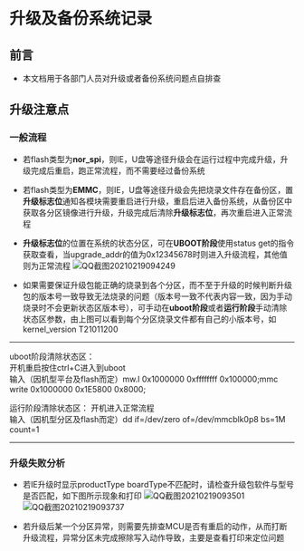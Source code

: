 # 升级及备份系统记录

## 前言

- 本文档用于各部门人员对升级或者备份系统问题点自排查

## 升级注意点

### 一般流程

- 若flash类型为**nor_spi**，则IE，U盘等途径升级会在运行过程中完成升级，升级完成后重启，跑正常流程，而不需要经过备份系统
  
- 若flash类型为**EMMC**，则IE，U盘等途径升级会先把烧录文件存在备份区，置**升级标志位**通知各模块需要重启进行升级，重启后进入备份系统，从备份区中获取各分区镜像进行升级，升级完成后清除**升级标志位**，再次重启进入正常流程
  
- **升级标志位**的位置在系统的状态分区，可在**UBOOT阶段**使用status get的指令获取查看，当upgrade_addr的值为0x12345678时则进入升级流程，其他值则为正常流程
![QQ截图20210219094249](https://cdn.jsdelivr.net/gh/cairufan/image@main//picture/QQ截图20210219094249.png)

- 如果需要保证升级包能正确的烧录到各个分区，而不至于升级的时候判断升级包的版本号一致导致无法烧录的问题（版本号一致不代表内容一致，因为手动烧录时不会更新状态区版本号），可手动在**uboot阶段**或者**运行阶段**手动清除状态区参数，由上图可以看到每个分区烧录文件都有自己的小版本号，如kernel_version T21011200
  
---

uboot阶段清除状态区：  
    开机重启按住ctrl+C进入到uboot  
    输入（因机型平台及flash而定）mw.l 0x1000000 0xffffffff 0x100000;mmc write 0x1000000 0x1E5800 0x8000;  

运行阶段清除状态区：
    开机进入正常流程  
    输入（因机型分区及flash而定）dd if=/dev/zero of=/dev/mmcblk0p8 bs=1M count=1

---
  
### 升级失败分析

- 若IE升级时显示productType boardType不匹配时，请检查升级包软件与型号是否匹配，如下图所示现象和打印
![QQ截图20210219093501](https://cdn.jsdelivr.net/gh/cairufan/image@main//picture/QQ截图20210219093501.png)
![QQ截图20210219093737](https://cdn.jsdelivr.net/gh/cairufan/image@main//picture/QQ截图20210219093737.png)

- 若升级后某一个分区异常，则需要先排查MCU是否有重启的动作，从而打断升级流程，异常分区未完成擦除写入动作导致，主要是查看打印来定位问题
  